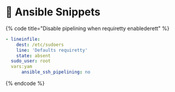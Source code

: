 # 🐬 Ansible Snippets

{% code title="Disable pipelining when requiretty enablederett" %}
```yaml
- lineinfile:
    dest: /etc/sudoers
    line: 'Defaults requiretty'
    state: absent
  sudo_user: root
  vars:yam
      ansible_ssh_pipelining: no
```
{% endcode %}
